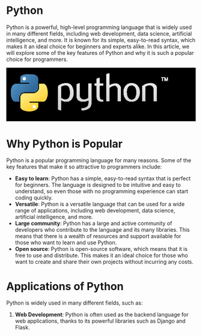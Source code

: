 # Python
Python is a powerful, high-level programming language that is widely used in many different fields,
including web development, data science, artificial intelligence, and more. It is known for its simple,
easy-to-read syntax, which makes it an ideal choice for beginners and experts alike. In this article,
we will explore some of the key features of Python and why it is such a popular choice for
programmers.

![img.png](img.png)

# Why Python is Popular
Python is a popular programming language for many reasons. Some of the key features that make
it so attractive to programmers include:
*  **Easy to learn**: Python has a simple, easy-to-read syntax that is perfect for beginners. The
language is designed to be intuitive and easy to understand, so even those with no
programming experience can start coding quickly.
*  **Versatile**: Python is a versatile language that can be used for a wide range of applications,
including web development, data science, artificial intelligence, and more.
*  **Large community**: Python has a large and active community of developers who contribute to
the language and its many libraries. This means that there is a wealth of resources and support
available for those who want to learn and use Python.
*  **Open source**: Python is open-source software, which means that it is free to use and
distribute. This makes it an ideal choice for those who want to create and share their own
projects without incurring any costs.

# Applications of Python
Python is widely used in many different fields, such as:
1. **Web Development**: Python is often used as the backend language for web applications,
thanks to its powerful libraries such as Django and Flask.

